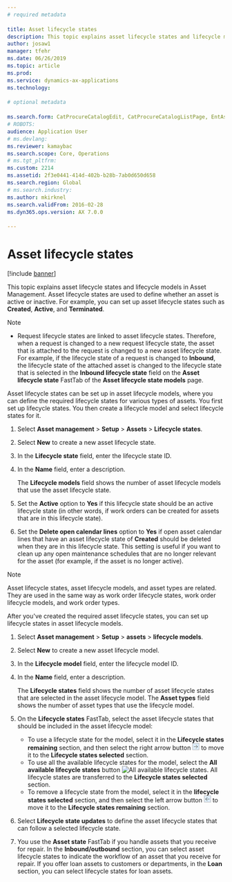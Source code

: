 ```yaml
---
# required metadata

title: Asset lifecycle states
description: This topic explains asset lifecycle states and lifecycle models in Asset Management.
author: josaw1
manager: tfehr
ms.date: 06/26/2019
ms.topic: article
ms.prod: 
ms.service: dynamics-ax-applications
ms.technology: 

# optional metadata

ms.search.form: CatProcureCatalogEdit, CatProcureCatalogListPage, EntAssetLifecycleModelStateNext, EntAssetObjectLifecycleState
# ROBOTS: 
audience: Application User
# ms.devlang: 
ms.reviewer: kamaybac
ms.search.scope: Core, Operations
# ms.tgt_pltfrm: 
ms.custom: 2214
ms.assetid: 2f3e0441-414d-402b-b28b-7ab0d650d658
ms.search.region: Global
# ms.search.industry: 
ms.author: mkirknel
ms.search.validFrom: 2016-02-28
ms.dyn365.ops.version: AX 7.0.0

---
```


# Asset lifecycle states

[!include [banner](../../includes/banner.md)]

 

This topic explains asset lifecycle states and lifecycle models in Asset Management. Asset lifecycle states are used to define whether an asset is active or inactive. For example, you can set up asset lifecycle states such as **Created**, **Active**, and **Terminated**.

> [!NOTE]
> - Request lifecycle states are linked to asset lifecycle states. Therefore, when a request is changed to a new request lifecycle state, the asset that is attached to the request is changed to a new asset lifecycle state. For example, if the lifecycle state of a request is changed to **Inbound**, the lifecycle state of the attached asset is changed to the lifecycle state that is selected in the **Inbound lifecycle state** field on the **Asset lifecycle state** FastTab of the **Asset lifecycle state models** page. 


Asset lifecycle states can be set up in asset lifecycle models, where you can define the required lifecycle states for various types of assets. You first set up lifecycle states. You then create a lifecycle model and select lifecycle states for it.

1. Select **Asset management** \> **Setup** \> **Assets** \> **Lifecycle states**.
2. Select **New** to create a new asset lifecycle state.
3. In the **Lifecycle state** field, enter the lifecycle state ID.
4. In the **Name** field, enter a description.

    The **Lifecycle models** field shows the number of asset lifecycle models that use the asset lifecycle state.

5. Set the **Active** option to **Yes** if this lifecycle state should be an active lifecycle state (in other words, if work orders can be created for assets that are in this lifecycle state).
6. Set the **Delete open calendar lines** option to **Yes** if open asset calendar lines that have an asset lifecycle state of **Created** should be deleted when they are in this lifecycle state. This setting is useful if you want to clean up any open maintenance schedules that are no longer relevant for the asset (for example, if the asset is no longer active).

> [!NOTE]
> Asset lifecycle states, asset lifecycle models, and asset types are related. They are used in the same way as work order lifecycle states, work order lifecycle models, and work order types. 


After you've created the required asset lifecycle states, you can set up lifecycle states in asset lifecycle models.

1. Select **Asset management** \> **Setup** \> **assets** \> **lifecycle models**.
2. Select **New** to create a new asset lifecycle model.
3. In the **Lifecycle model** field, enter the lifecycle model ID.
4. In the **Name** field, enter a description.

    The **Lifecycle states** field shows the number of asset lifecycle states that are selected in the asset lifecycle model. The **Asset types** field shows the number of asset types that use the lifecycle model.

5. On the **Lifecycle states** FastTab, select the asset lifecycle states that should be included in the asset lifecycle model:

    - To use a lifecycle state for the model, select it in the **Lifecycle states remaining** section, and then select the right arrow button ![Right arrow](media/15-setup-for-objects.png) to move it to the **Lifecycle states selected** section.
    - To use all the available lifecycle states for the model, select the **All available lifecycle states** button ![All available lifecycle states](media/20-setup-for-objects.png). All lifecycle states are transferred to the **Lifecycle states selected** section.
    - To remove a lifecycle state from the model, select it in the **lifecycle states selected** section, and then select the left arrow button ![Left arrow](media/16-setup-for-objects.png) to move it to the **Lifecycle states remaining** section.

6. Select **Lifecycle state updates** to define the asset lifecycle states that can follow a selected lifecycle state.
7. You use the **Asset state** FastTab if you handle assets that you receive for repair. In the **Inbound/outbound** section, you can select asset lifecycle states to indicate the workflow of an asset that you receive for repair. If you offer loan assets to customers or departments, in the **Loan** section, you can select lifecycle states for loan assets.
